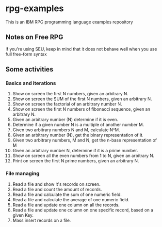 # rpg-examples

This is an IBM RPG programming language examples repository

## Notes on Free RPG

If you're using SEU, keep in mind that it does not behave well when you use full free-form syntax

## Some activities

### Basics and iterations

1. Show on screen the first N numbers, given an arbitrary N.
1. Show on screen the SUM of the first N numbers, given an arbitrary N.
1. Show on screen the factorial of an arbitrary number N.
1. Show on screen the first N numbers of fibonacci sequence, given an arbitrary N.
1. Given an arbitrary number (N) determine if it is even.
1. Determine if a given number N is a multiple of another number M.
1. Given two arbitrary numbers N and M, calculate N^M.
1. Given an arbitrary number (N), get the binary representation of it.
1. Given two arbitrary numbers, M and N, get the n-base representation of M
1. Given an arbitrary number N, determine if it is a prime number.
1. Show on screen all the even numbers from 1 to N, given an arbitrary N.
1. Print on screen the first N prime numbers, given an arbitrary N.

### File managing

1. Read a file and show it's records on screen.
1. Read a file and count the amount of records.
1. Read a file and calculate the sum of one numeric field.
1. Read a file and calculate the average of one numeric field.
1. Read a file and update one column on all the records.
1. Read a file and update one column on one specific record, based on a given Key.
1. Mass insert records on a file.
